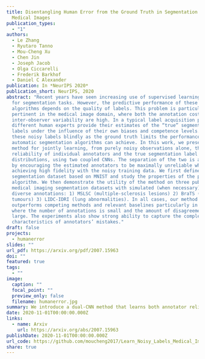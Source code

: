 ```yaml
---
title: Disentangling Human Error from the Ground Truth in Segmentation of
  Medical Images
publication_types:
  - "1"
authors:
  - Le Zhang
  - Ryutaro Tanno
  - Mou-Cheng Xu
  - Chen Jin
  - Joseph Jacob
  - Olga Ciccarelli
  - Frederik Barkhof
  - Daniel C Alexander
publication: In *NeurIPS 2020*
publication_short: NeurIPS, 2020
abstract: "Recent years have seen increasing use of supervised learning methods
  for segmentation tasks. However, the predictive performance of these
  algorithms depends on the quality of labels. This problem is particularly
  pertinent in the medical image domain, where both the annotation cost and
  inter-observer variability are high. In a typical label acquisition process,
  different human experts provide their estimates of the “true” segmentation
  labels under the influence of their own biases and competence levels. Treating
  these noisy labels blindly as the ground truth limits the performance that
  automatic segmentation algorithms can achieve. In this work, we present a
  method for jointly learning, from purely noisy observations alone, the
  reliability of individual annotators and the true segmentation label
  distributions, using two coupled CNNs. The separation of the two is achieved
  by encouraging the estimated annotators to be maximally unreliable while
  achieving high fidelity with the noisy training data. We first define a toy
  segmentation dataset based on MNIST and study the properties of the proposed
  algorithm. We then demonstrate the utility of the method on three public
  medical imaging segmentation datasets with simulated (when necessary) and real
  diverse annotations: 1) MSLSC (multiple-sclerosis lesions) 2) BraTS (brain
  tumours) 3) LIDC-IDRI (lung abnormalities). In all cases, our method
  outperforms competing methods and relevant baselines particularly in cases
  where the number of annotations is small and the amount of disagreement is
  large. The experiments also show strong ability to capture the complex spatial
  characteristics of annotators’ mistakes."
draft: false
projects:
  - humanerror
slides: ""
url_pdf: https://arxiv.org/pdf/2007.15963
doi: ""
featured: true
tags:
  - ""
image:
  caption: ""
  focal_point: ""
  preview_only: false
  filename: humanerror.jpg
summary: We introduce a dual-CNN method that learns both annotator reliability and the true segmentation labels from noisy expert annotations, overcoming biases that hinder segmentation performance.
date: 2020-11-01T00:00:00.000Z
links:
  - name: Arxiv
    url: https://arxiv.org/abs/2007.15963
publishDate: 2020-11-01T00:00:00.000Z
url_code: https://github.com/moucheng2017/Learn_Noisy_Labels_Medical_Images
share: true
---
```


<!-- {{% callout note %}}
Click the *Cite* button above to demo the feature to enable visitors to import publication metadata into their reference management software.
{{% /callout %}}

{{% callout note %}}
Create your slides in Markdown - click the *Slides* button to check out the example.
{{% /callout %}} -->

<!-- Supplementary notes can be added here, including [code, math, and images](https://wowchemy.com/docs/writing-markdown-latex/). -->
